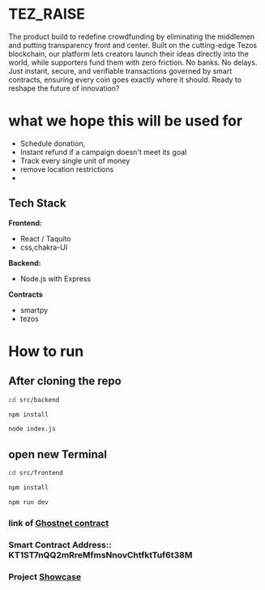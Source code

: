 # TEZ_RAISE

The product build to redefine crowdfunding by eliminating the middlemen and putting transparency front and center. Built on the cutting-edge Tezos blockchain, our platform lets creators launch their ideas directly into the world, while supporters fund them with zero friction. No banks. No delays. Just instant, secure, and verifiable transactions governed by smart contracts, ensuring every coin goes exactly where it should. Ready to reshape the future of innovation?

# what we hope this will be used for
- Schedule donation,
- Instant refund if a campaign doesn't meet its goal
- Track every single unit of money
- remove location restrictions
-

## Tech Stack

**Frontend:**

- React / Taquito
- css,chakra-UI

**Backend:**
- Node.js with Express

**Contracts**
- smartpy
- tezos

# How to run
## After cloning the repo 
```bash
cd src/backend
```

```bash
npm install
```

```bash
node index.js
```
## open new Terminal
```bash
cd src/frontend
```
```bash
npm install
```
```bash
npm run dev
```

###  link of  [Ghostnet contract](https://ghostnet.tzkt.io/KT1ST7nQQ2mRreMfmsNnovChtfktTuf6t38M/operations/)
### Smart Contract Address:: KT1ST7nQQ2mRreMfmsNnovChtfktTuf6t38M
### Project [Showcase](https://www.youtube.com/playlist?list=PLqxZIb6wmNoyQ_jR9qsHmpAithiu-R2FL) 



  
  
